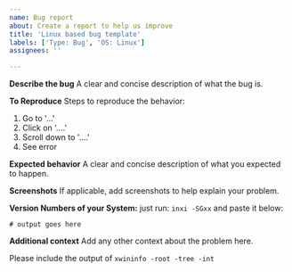 ```yaml
---
name: Bug report
about: Create a report to help us improve
title: 'Linux based bug template'
labels: ['Type: Bug', 'OS: Linux']
assignees: ''

---
```


**Describe the bug**
A clear and concise description of what the bug is.

**To Reproduce**
Steps to reproduce the behavior:
1. Go to '...'
2. Click on '....'
3. Scroll down to '....'
4. See error

**Expected behavior**
A clear and concise description of what you expected to happen.

**Screenshots**
If applicable, add screenshots to help explain your problem.

**Version Numbers of your System:**
just run: `inxi -SGxx` and paste it below:

```plain
# output goes here
```

**Additional context**
Add any other context about the problem here.

Please include the output of `xwininfo -root -tree -int`
